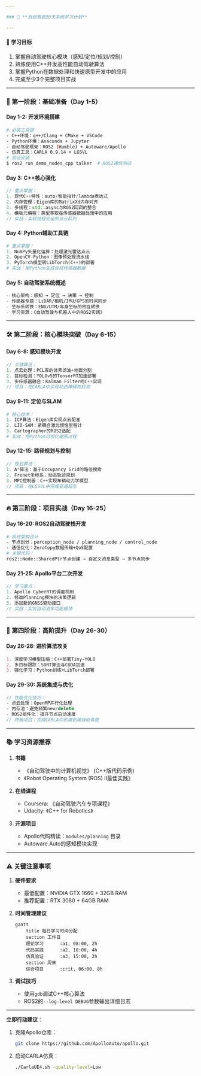 ```yaml
---

### 🚗 **自动驾驶30天系统学习计划**

---
```


#### 📌 **学习目标**
1. 掌握自动驾驶核心模块（感知/定位/规划/控制）
2. 熟练使用C++开发高性能自动驾驶算法
3. 掌握Python在数据处理和快速原型开发中的应用
4. 完成至少3个完整项目实战

---

### 📅 **第一阶段：基础准备（Day 1-5）**

#### **Day 1-2: 开发环境搭建**
```bash
# 必装工具链
- C++环境：g++/Clang + CMake + VSCode
- Python环境：Anaconda + Jupyter
- 自动驾驶框架：ROS2 (Humble) + Autoware/Apollo
- 仿真工具：CARLA 0.9.14 + LGSVL
# 验证安装
$ ros2 run demo_nodes_cpp talker  # ROS2通信测试
```

#### **Day 3: C++核心强化**
```cpp
// 重点掌握：
1. 现代C++特性：auto/智能指针/lambda表达式
2. 内存管理：Eigen库的MatrixXd内存对齐
3. 多线程：std::async与ROS2回调的整合
4. 模板元编程：类型萃取在传感器数据处理中的应用
// 实战：实现线程安全的点云队列
```

#### **Day 4: Python辅助工具链**
```python
# 重点掌握：
1. NumPy矢量化运算：处理激光雷达点云
2. OpenCV-Python：图像预处理流水线
3. PyTorch模型转LibTorch(C++)的部署
# 实战：用Python生成合成传感器数据
```

#### **Day 5: 自动驾驶系统概述**
```markdown
- 核心架构：感知 → 定位 → 决策 → 控制
- 传感器专题：LiDAR/相机/IMU/GPS的时间同步
- 坐标系转换：ENU/UTM/车身坐标的相互转换
- 学习资源：《自动驾驶与机器人中的ROS2实践》
```

---

### 🛠️ **第二阶段：核心模块突破（Day 6-15）**

#### **Day 6-8: 感知模块开发**
```cpp
// 关键算法：
1. 点云处理：PCL库的体素滤波+地面分割
2. 目标检测：YOLOv5的TensorRT加速部署
3. 多传感器融合：Kalman Filter的C++实现
// 项目：在CARLA中实现动态障碍物检测
```

#### **Day 9-11: 定位与SLAM**
```python
# 核心技术：
1. ICP算法：Eigen库实现点云配准
2. LIO-SAM：紧耦合激光惯性里程计
3. Cartographer的ROS2适配
# 实战：用Python可视化建图过程
```

#### **Day 12-15: 路径规划与控制**
```cpp
// 规划算法：
1. A*算法：基于Occupancy Grid的路径搜索
2. Frenet坐标系：动态轨迹规划
3. MPC控制器：C++实现车辆动力学模型
// 项目：在LGSVL中完成变道超车
```

---

### 🔥 **第三阶段：项目实战（Day 16-25）**

#### **Day 16-20: ROS2自动驾驶栈开发**
```bash
# 系统架构设计
- 节点划分：perception_node / planning_node / control_node
- 通信优化：ZeroCopy数据传输+QoS配置
# 关键代码：
ros2::Node::SharedPtr节点创建 → 自定义消息类型 → 多节点同步
```

#### **Day 21-25: Apollo平台二次开发**
```cpp
// 学习重点：
1. Apollo CyberRT的调度机制
2. 修改Planning模块的决策逻辑
3. 添加新的GNSS驱动接口
// 实战：实现自动泊车功能模块
```

---

### 🚀 **第四阶段：高阶提升（Day 26-30）**

#### **Day 26-28: 进阶算法攻关**
```markdown
1. 深度学习模型压缩：C++部署Tiny-YOLO
2. 多目标跟踪：SORT算法与CUDA加速
3. 强化学习：Python训练+LibTorch部署
```

#### **Day 29-30: 系统集成与优化**
```cpp
// 性能优化技巧：
- 点云处理：OpenMP并行化处理
- 内存池：避免频繁new/delete
- ROS2组件化：提升节点启动速度
// 终极项目：完成CARLA中的端到端自动驾驶
```

---

### 📚 **学习资源推荐**
1. **书籍**
   - 《自动驾驶中的计算机视觉》 (C++版代码示例)
   - 《Robot Operating System (ROS) II最佳实践》

2. **在线课程**
   - Coursera: 《自动驾驶汽车专项课程》
   - Udacity: 《C++ for Robotics》

3. **开源项目**
   - Apollo代码精读：`modules/planning` 目录
   - Autoware.Auto的感知模块实现

---

### ⚠️ **关键注意事项**
1. **硬件要求**
   - 最低配置：NVIDIA GTX 1660 + 32GB RAM
   - 推荐配置：RTX 3080 + 64GB RAM

2. **时间管理建议**
   ```mermaid
   gantt
       title 每日学习时间分配
       section 工作日
       理论学习      :a1, 08:00, 2h
       代码实践      :a2, 10:00, 4h
       仿真验证      :a3, 15:00, 2h
       section 周末
       综合项目      :crit, 06:00, 8h
   ```

3. **调试技巧**
   - 使用`gdb`调试C++核心算法
   - ROS2的`--log-level DEBUG`参数输出详细日志

---

**立即行动建议**：
1. 克隆Apollo仓库：
   ```bash
   git clone https://github.com/ApolloAuto/apollo.git
   ```
2. 启动CARLA仿真：
   ```bash
   ./CarlaUE4.sh -quality-level=Low
   ```